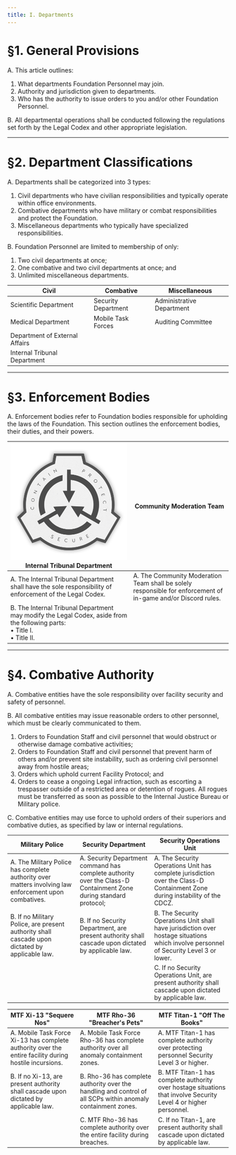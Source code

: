 ```yaml
---
title: I. Departments
---
```



# §1. General Provisions

A. This article outlines:

1. What departments Foundation Personnel may join.
2. Authority and jurisdiction given to departments.
3. Who has the authority to issue orders to you and/or other Foundation Personnel.

B. All departmental operations shall be conducted following the regulations set forth by the Legal Codex and other appropriate legislation.

---

# §2. Department Classifications

A. Departments shall be categorized into 3 types:

1. Civil departments who have civilian responsibilities and typically operate within office environments.
2. Combative departments who have military or combat responsibilities and protect the Foundation.
3. Miscellaneous departments who typically have specialized responsibilities.

B. Foundation Personnel are limited to membership of only:

1. Two civil departments at once;
2. One combative and two civil departments at once; and 
3. Unlimited miscellaneous departments.

| Civil | Combative | Miscellaneous |
|-------|-----------|---------------|
| Scientific Department | Security Department | Administrative Department |
| Medical Department | Mobile Task Forces | Auditing Committee |
| Department of External Affairs | | |
| Internal Tribunal Department | | | 

---

# §3. Enforcement Bodies

A. Enforcement bodies refer to Foundation bodies responsible for upholding the laws of the Foundation. This section outlines the enforcement bodies, their duties, and their powers.

| ![ITD Logo](assets/SCPF_Logo.png) <br> **Internal Tribunal Department** | **Community Moderation Team** |
|--------------------------------------|-----------------------------------|
| A. The Internal Tribunal Department shall have the sole responsibility of enforcement of the Legal Codex. | A. The Community Moderation Team shall be solely responsible for enforcement of in-game and/or Discord rules. |
| B. The Internal Tribunal Department may modify the Legal Codex, aside from the following parts: <br> • Title I. <br> • Title II. | |

---

# §4. Combative Authority

A. Combative entities have the sole responsibility over facility security and safety of personnel.

B. All combative entities may issue reasonable orders to other personnel, which must be clearly communicated to them. 

1. Orders to Foundation Staff and civil personnel that would obstruct or otherwise damage combative activities;
2. Orders to Foundation Staff and civil personnel that prevent harm of others and/or prevent site instability, such as ordering civil personnel away from hostile areas;
3. Orders which uphold current Facility Protocol; and 
4. Orders to cease a ongoing Legal infraction, such as escorting a trespasser outside of a restricted area or detention of rogues. All rogues must be transferred as soon as possible to the Internal Justice Bureau or Military police.

C. Combative entities may use force to uphold orders of their superiors and combative duties, as specified by law or internal regulations.

| **Military Police** | **Security Department** | **Security Operations Unit** |
|-------------------------|-----------------------------|----------------------------------|
| A. The Military Police has complete authority over matters involving law enforcement upon combatives. | A. Security Department command has complete authority over the Class-D Containment Zone during standard protocol; | A. The Security Operations Unit has complete jurisdiction over the Class-D Containment Zone during instability of the CDCZ. |
| B. If no Military Police, are present authority shall cascade upon dictated by applicable law. | B. If no Security Department, are present authority shall cascade upon dictated by applicable law. | B. The Security Operations Unit shall have jurisdiction over hostage situations which involve personnel of Security Level 3 or lower. |
| | | C. If no Security Operations Unit, are present authority shall cascade upon dictated by applicable law. |


| **MTF Xi-13 "Sequere Nos"** | **MTF Rho-36 "Breacher's Pets"** | **MTF Titan-1 "Off The Books"** |
|---------------------------------|--------------------------------------|----------------------------|
| A. Mobile Task Force Xi-13 has complete authority over the entire facility during hostile incursions. | A. Mobile Task Force Rho-36 has complete authority over all anomaly containment zones. | A. MTF Titan-1 has complete authority over protecting personnel Security Level 3 or higher. |
| B. If no Xi-13, are present authority shall cascade upon dictated by applicable law. | B. Rho-36 has complete authority over the handling and control of all SCPs within anomaly containment zones. | B. MTF Titan-1 has complete authority over hostage situations that involve Security Level 4 or higher personnel. |
| | C. MTF Rho-36 has complete authority over the entire facility during breaches. | C. If no Titan-1, are present authority shall cascade upon dictated by applicable law. |
